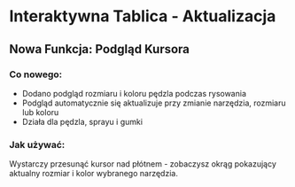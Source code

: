 # Interaktywna Tablica - Aktualizacja

## Nowa Funkcja: Podgląd Kursora

### Co nowego:
- Dodano podgląd rozmiaru i koloru pędzla podczas rysowania
- Podgląd automatycznie się aktualizuje przy zmianie narzędzia, rozmiaru lub koloru
- Działa dla pędzla, sprayu i gumki

### Jak używać:
Wystarczy przesunąć kursor nad płótnem - zobaczysz okrąg pokazujący aktualny rozmiar i kolor wybranego narzędzia.
